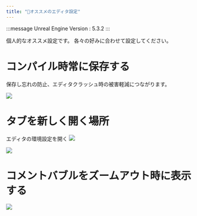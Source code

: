 ```yaml
---
title: "📝オススメのエディタ設定"
---
```

:::message
Unreal Engine Version : 5.3.2
:::

個人的なオススメ設定です。
各々の好みに合わせて設定してください。

# コンパイル時常に保存する
保存し忘れの防止、エディタクラッシュ時の被害軽減につながります。

![](https://storage.googleapis.com/zenn-user-upload/dc8e4ca2a6f3-20240113.png)


# タブを新しく開く場所
エディタの環境設定を開く
![](https://storage.googleapis.com/zenn-user-upload/7c87c80c7381-20240113.png)


![](https://storage.googleapis.com/zenn-user-upload/65f419216ad6-20240113.png)

# コメントバブルをズームアウト時に表示する

![](https://storage.googleapis.com/zenn-user-upload/fd7bee324687-20240113.png)

